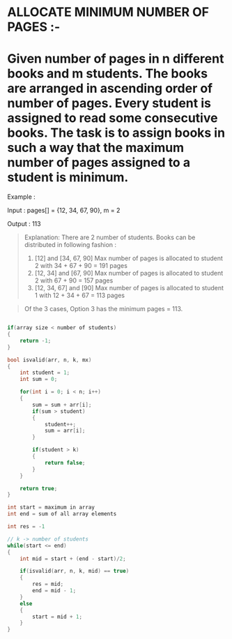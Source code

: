 # ALLOCATE MINIMUM NUMBER OF PAGES :-

# Given number of pages in n different books and m students. The books are arranged in ascending order of number of pages. Every student is assigned to read some consecutive books. The task is to assign books in such a way that the maximum number of pages assigned to a student is minimum.

Example :

Input : pages[] = {12, 34, 67, 90}, m = 2

Output : 113

> Explanation: There are 2 number of students. Books can be distributed in following fashion : 
 > 1) [12] and [34, 67, 90]
      Max number of pages is allocated to student 2 with 34 + 67 + 90 = 191 pages
 > 2) [12, 34] and [67, 90]
      Max number of pages is allocated to student 2 with 67 + 90 = 157 pages 
 > 3) [12, 34, 67] and [90]
      Max number of pages is allocated to student 1 with 12 + 34 + 67 = 113 pages

> Of the 3 cases, Option 3 has the minimum pages = 113. 

```cpp

if(array size < number of students)
{
    return -1;
}

bool isvalid(arr, n, k, mx)
{
    int student = 1;
    int sum = 0;

    for(int i = 0; i < n; i++)
    {
        sum = sum + arr[i];
        if(sum > student)
        {
            student++;
            sum = arr[i];
        }

        if(student > k)
        {
            return false;
        }
    }

    return true;
}

int start = maximum in array
int end = sum of all array elements

int res = -1

// k -> number of students
while(start <= end)
{
    int mid = start + (end - start)/2;

    if(isvalid(arr, n, k, mid) == true)
    {
        res = mid;
        end = mid - 1;
    }
    else
    {
        start = mid + 1;
    }
}

```